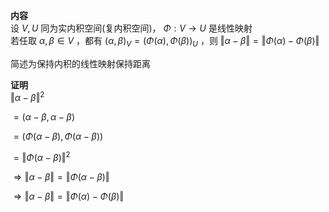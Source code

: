 **内容**  
设 $V,U$ 同为实内积空间(复内积空间)， $\Phi:V\to U$ 是线性映射  
若任取 $\alpha,\beta\in V$ ，都有 $(\alpha,\beta)_V=(\Phi(\alpha),\Phi(\beta))_U$ ，则 $\Vert\alpha-\beta\Vert=\Vert\Phi(\alpha)-\Phi(\beta)\Vert$   
  
简述为保持内积的线性映射保持距离  
  
**证明**  
 $\Vert\alpha-\beta\Vert^2$   
  
 $=(\alpha-\beta,\alpha-\beta)$   
  
 $=(\Phi(\alpha-\beta),\Phi(\alpha-\beta))$   
  
 $=\Vert\Phi(\alpha-\beta)\Vert^2$   
  
 $\Rightarrow\Vert\alpha-\beta\Vert=\Vert\Phi(\alpha-\beta)\Vert$   
  
 $\Rightarrow\Vert\alpha-\beta\Vert=\Vert\Phi(\alpha)-\Phi(\beta)\Vert$   
